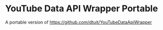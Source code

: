 # YouTube Data API Wrapper Portable

A portable version of https://github.com/dtuit/YouTubeDataApiWrapper